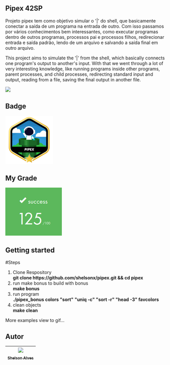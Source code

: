 <h2> Pipex 42SP </h2>


<p>

Projeto pipex tem como objetivo simular o '|' do shell, que basicamente conectar a saída de um programa na entrada de outro. Com isso 
passamos por vários conhecimentos bem interessantes, como executar programas dentro de outros programas, processos pai e processos filhos, redirecionar
entrada e saída padrão, lendo de um arquivo e salvando a saída final em outro arquivo.

</p>

<p>
This project aims to simulate the '|' from the shell, which basically connects one program's output to another's input. With that we went through 
a lot of very interesting knowledge, like running programs inside other programs, parent processes, and child processes, redirecting standard input 
and output, reading from a file, saving the final output in another file.

</p>

<img src="https://github.com/shelsonx/pipex/blob/master/imgs/pipex.gif"/>

## Badge
<img src="https://github.com/shelsonx/pipex/blob/master/imgs/badge.png"/>

## My Grade
<img src="https://github.com/shelsonx/so_long42/blob/master/assets/images/score_so_long.png"/>

## Getting started
#Steps

<ol>
<li>Clone Respository</li>
    <strong>git clone https://github.com/shelsonx/pipex.git && cd pipex</strong>
<li>run make bonus to build with bonus</li>
    <strong>make bonus</strong>
<li>run program</li>
    <strong>./pipex_bonus colors "sort" "uniq -c" "sort -r" "head -3" favcolors</strong>
<li>clean objects</li>
    <strong>make clean</strong>
</ol>

More examples view to gif...
    

## Autor
[<img src="https://avatars.githubusercontent.com/u/9338751?s=400&u=b7b6239f4c7a2f350c64e641d173f248cf3bc407&v=4" width=115><br><sub>Shelson Alves</sub>](https://github.com/shelsonx)|
| :---: |
